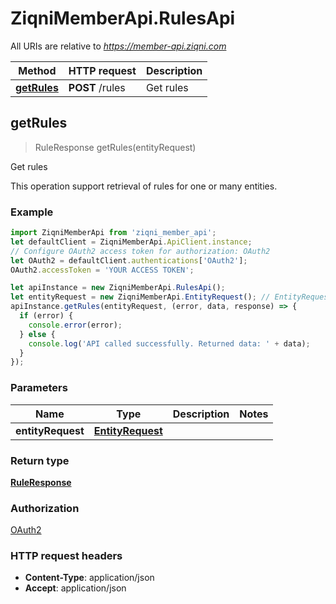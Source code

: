 # ZiqniMemberApi.RulesApi

All URIs are relative to *https://member-api.ziqni.com*

Method | HTTP request | Description
------------- | ------------- | -------------
[**getRules**](RulesApi.md#getRules) | **POST** /rules | Get rules



## getRules

> RuleResponse getRules(entityRequest)

Get rules

This operation support retrieval of rules for one or many entities.

### Example

```javascript
import ZiqniMemberApi from 'ziqni_member_api';
let defaultClient = ZiqniMemberApi.ApiClient.instance;
// Configure OAuth2 access token for authorization: OAuth2
let OAuth2 = defaultClient.authentications['OAuth2'];
OAuth2.accessToken = 'YOUR ACCESS TOKEN';

let apiInstance = new ZiqniMemberApi.RulesApi();
let entityRequest = new ZiqniMemberApi.EntityRequest(); // EntityRequest | 
apiInstance.getRules(entityRequest, (error, data, response) => {
  if (error) {
    console.error(error);
  } else {
    console.log('API called successfully. Returned data: ' + data);
  }
});
```

### Parameters


Name | Type | Description  | Notes
------------- | ------------- | ------------- | -------------
 **entityRequest** | [**EntityRequest**](EntityRequest.md)|  | 

### Return type

[**RuleResponse**](RuleResponse.md)

### Authorization

[OAuth2](../README.md#OAuth2)

### HTTP request headers

- **Content-Type**: application/json
- **Accept**: application/json

